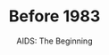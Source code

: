 ---
published: true
layout: "alt-post"
title: "Before 1983"
altUrl: "before-1983"
altPager: "Prev"
timeline: "false"
teaserText: "The Beginning."
subtitle: "AIDS: The Beginning"
intro: " "
video: "http://player.vimeo.com/video/63683408"
teaserImg: "before-1983-teaser.png"
featureImg: "before-1983-feature.jpg"

infoItem:
- item: "Blood plasma taken from a patient in Congo in 1959, proven to be HIV positive in 1989, is the first known AIDS case."
  link: "http://www.newscientist.com/article/dn9949-timeline-hiv-and-aids.html#.Uc3CDz4sW5c"
  type: "webpage"

- item: "1960’s: West African HIV-2 is thought to have transferred to people from sooty mangabey monkeys in Guinea-Bissau."
  link: "http://www.newscientist.com/article/dn9949-timeline-hiv-and-aids.html#.Uc3CDz4sW5c"
  type: "webpage"

- item: "1976: The first documented case of AIDS in Europe was seen in a Danish surgeon who had worked in Zaire. She died in 1976."
  link: "http://csmbio.csm.jmu.edu/biology/virology/aids%20lecture/hiv.htm"
  type: "webpage"

- item: "1976: HIV found in tissue samples from a Norwegian sailor who died around 1976."
  link: "http://www0.sun.ac.za/hiv/en/basics/origins"
  type: "webpage"

- item: "June 1979 – Nov 1981: 12 strange KS cases in Haiti"
  link: "http://www.pbs.org/wgbh/pages/frontline/aids/view/1.html?as=1"
  type: "webpage"

- item: "1982: United States reports 771 cases of AIDS and 618 deaths."
  link: "http://www.amfar.org/Thirty-Years-of-HIV/AIDS-Snapshots-of-an-Epidemic/"
  type: "webpage"

- item: "1979 – 1982: The Public Health Agency of Canada reports 38 AIDS Cases."
  link: "http://www.phac-aspc.gc.ca/aids-sida/publication/survreport/2009/surveillance_2009_4-eng.php#Section_3_14"
  type: "webpage"

- item: "The Centers for Disease Control in Atlanta, US (CDC) published a Morbidity and Mortality Weekly Report (MMWR), which detailed a rare lung infection among otherwise healthy gay men in Los Angeles. This 1981 edition now marks the first official reporting on what is now known as AIDS."
  link: "http://www.cdc.gov/mmwr/pdf/wk/mm5021.pdf"
  type: "pdf"

- item: "1981: Gay Men's Health Crisis (GMHC), the first known AIDS organization was created."
  link: "http://www.gmhc.org/"
  type: "webpage"

- item: "The first baby, who received multiple blood transfusions, died from infections similar to other AIDS cases. Reference: MMWR Weekly (1982) 'Unexplained Immunodeficiency and Opportunistic Infections in Infants- New York, New Jersey, California', December 17,31 (49); 665-667."

- item: "1981: Gay-Related Immune Deficiency (GRID) , or 'gay cancer' by the media
becomes the terms used for AIDS."
  link: "http://www.amfar.org/Thirty-Years-of-HIV/AIDS-Snapshots-of-an-Epidemic/"
  type: "webpage"

- item: "In Canada AIDS was reported in 1979 in Montreal, which later became known as Canada’s first AIDS case."
  link: "http://www.cdnaids.ca/canadianaidssocietymilestones"
  type: "webpage"

- item: "1982 in Vancouver, newspaper article 'City gay suffering disease', reads 'Health officials have confirmed that a Vancouver homosexual is undergoing treatment for a potentially fatal disease that has been found in increasingly high numbers among homosexual males in the U.S.' Vancouver Sun July 28, 1982."

---